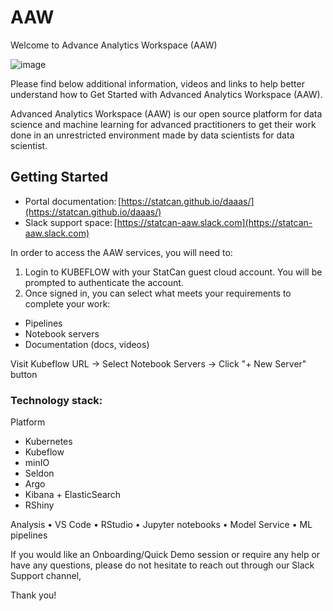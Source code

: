 # AAW

Welcome to Advance Analytics Workspace (AAW)

![image](https://user-images.githubusercontent.com/8212170/153892366-0b44876f-a69e-41ac-9dc7-bfcd2de56977.png)

Please find below additional information, videos and links to help better understand how to Get Started with Advanced Analytics Workspace (AAW). 

Advanced Analytics Workspace (AAW) is our open source platform for data science and machine learning for advanced practitioners to get their work done in an unrestricted environment made by data scientists for data scientist.

## Getting Started

- Portal documentation: [https://statcan.github.io/daaas/](https://statcan.github.io/daaas/)
- Slack support space: [https://statcan-aaw.slack.com](https://statcan-aaw.slack.com) 

In order to access the AAW services, you will need to:

1. Login to KUBEFLOW with your StatCan guest cloud account. You will be prompted to authenticate the account.
2. Once signed in, you can select what meets your requirements to complete your work:
  - Pipelines
  - Notebook servers
  - Documentation (docs, videos)

Visit Kubeflow URL -> Select Notebook Servers -> Click "+ New Server" button

### Technology stack: 

Platform 

- Kubernetes
- Kubeflow
- minIO
- Seldon
- Argo
- Kibana + ElasticSearch 
- RShiny 

Analysis 
•	VS Code
•	RStudio
•	Jupyter notebooks
•	Model Service
•	ML pipelines

If you would like an Onboarding/Quick Demo session or require any help or have any questions, please do not hesitate to reach out through our Slack Support channel,

Thank you! 
